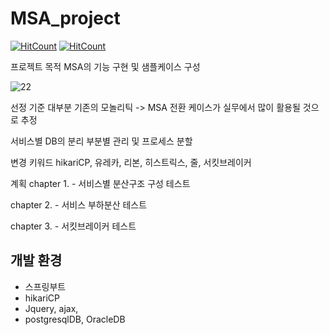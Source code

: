 # MSA_project
[![HitCount](http://hits.dwyl.com/ldk-hub/MSA_project.svg)](http://hits.dwyl.com/ldk-hub/MSA_project)
[![HitCount](https://img.shields.io/badge/lisence-MIT-green.svg)](https://github.com/ldk-hub/MSA_project/blob/master/LICENSE)

프로젝트 목적 MSA의 기능 구현 및 샘플케이스 구성

![22](https://user-images.githubusercontent.com/12209348/75217751-47116c80-57db-11ea-9b8d-69af722f8dbf.PNG)

선정 기준 
 대부분 기존의 모놀리틱 -> MSA 전환 케이스가 실무에서 많이 활용될 것으로 추정

서비스별 DB의 분리 부분별 관리 및 프로세스 분할 


변경 키워드
hikariCP, 유레카, 리본, 히스트릭스, 줄, 서킷브레이커




계획
chapter 1. - 서비스별 분산구조 구성 테스트 

chapter 2. - 서비스 부하분산 테스트

chapter 3. - 서킷브레이커 테스트



## 개발 환경
 - 스프링부트
 - hikariCP
 - Jquery, ajax, 
 - postgresqlDB, OracleDB
